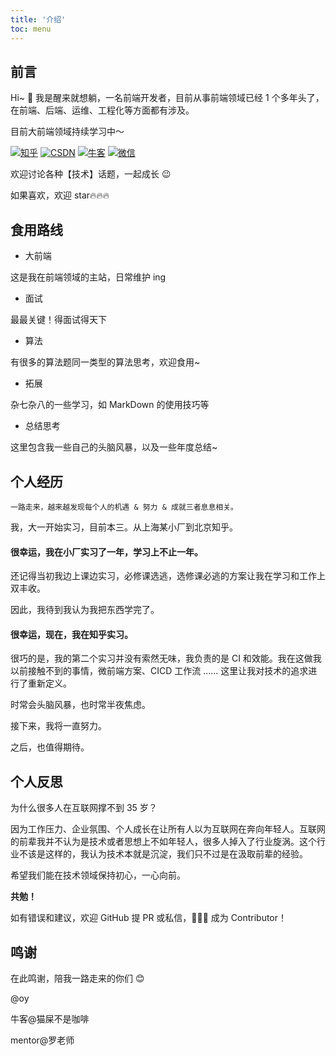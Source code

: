 ```yaml
---
title: '介绍'
toc: menu
---
```


## 前言

Hi~ 👋 我是醒来就想躺，一名前端开发者，目前从事前端领域已经 1 个多年头了，在前端、后端、运维、工程化等方面都有涉及。

目前大前端领域持续学习中～

[![知乎](https://img.shields.io/badge/知乎-@醒来就想躺-blue)](https://www.zhihu.com/people/lkk-34-59) [![CSDN](https://img.shields.io/badge/CSDN-@醒来就想躺-yellow)](https://blog.csdn.net/weixin_51037408?spm=1000.2115.3001.5343) [![牛客](https://img.shields.io/badge/牛客-@醒来就想躺-orange)](https://www.nowcoder.com/users/273536479) [![微信](https://img.shields.io/badge/微信-@醒来就想躺-success)](https://oss.kyingsoft.cn/import/wechat.jpg)

欢迎讨论各种【技术】话题，一起成长 😉

如果喜欢，欢迎 star🔥🔥🔥

## 食用路线

- 大前端

这是我在前端领域的主站，日常维护 ing

- 面试

最最关键！得面试得天下

- 算法

有很多的算法题同一类型的算法思考，欢迎食用~

- 拓展

杂七杂八的一些学习，如 MarkDown 的使用技巧等

- 总结思考

这里包含我一些自己的头脑风暴，以及一些年度总结~

## 个人经历

    一路走来，越来越发现每个人的机遇 & 努力 & 成就三者息息相关。

我，大一开始实习，目前本三。从上海某小厂到北京知乎。

#### 很幸运，我在小厂实习了一年，学习上不止一年。

还记得当初我边上课边实习，必修课选逃，选修课必逃的方案让我在学习和工作上双丰收。

因此，我待到我认为我把东西学完了。

#### 很幸运，现在，我在知乎实习。

很巧的是，我的第二个实习并没有索然无味，我负责的是 CI 和效能。我在这做我以前接触不到的事情，微前端方案、CICD 工作流 ...... 这里让我对技术的追求进行了重新定义。

时常会头脑风暴，也时常半夜焦虑。

接下来，我将一直努力。

之后，也值得期待。

## 个人反思

为什么很多人在互联网撑不到 35 岁？

因为工作压力、企业氛围、个人成长在让所有人以为互联网在奔向年轻人。互联网的前辈我并不认为是技术或者思想上不如年轻人，很多人掉入了行业旋涡。这个行业不该是这样的，我认为技术本就是沉淀，我们只不过是在汲取前辈的经验。

希望我们能在技术领域保持初心，一心向前。

**共勉！**

如有错误和建议，欢迎 GitHub 提 PR 或私信，💪💪💪 成为 Contributor！

## 鸣谢

在此鸣谢，陪我一路走来的你们 😊

@oy

牛客@猫屎不是咖啡

mentor@罗老师
